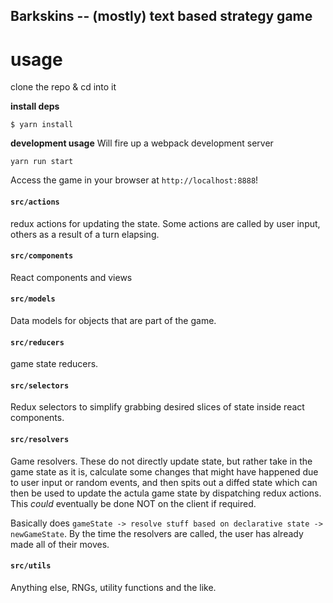 ## Barkskins -- (mostly) text based strategy game

# usage
clone the repo & cd into it

**install deps**
```
$ yarn install
```

**development usage**
Will fire up a webpack development server
```
yarn run start
```
Access the game in your browser at `http://localhost:8888`!

#### `src/actions`
redux actions for updating the state. Some actions are called by user input, others as a result of a turn elapsing.

#### `src/components`
React components and views

#### `src/models`
Data models for objects that are part of the game.

#### `src/reducers`
game state reducers.

#### `src/selectors`
Redux selectors to simplify grabbing desired slices of state inside react components.

#### `src/resolvers`
Game resolvers. These do not directly update state, but rather take in the game state as it is, calculate some
changes that might have happened due to user input or random events, and then spits out a diffed state
which can then be used to update the actula game state by dispatching redux actions. This *could* eventually be
done NOT on the client if required.

Basically does `gameState -> resolve stuff based on declarative state -> newGameState`. By the time the resolvers
are called, the user has already made all of their moves.

#### `src/utils`
Anything else, RNGs, utility functions and the like.
